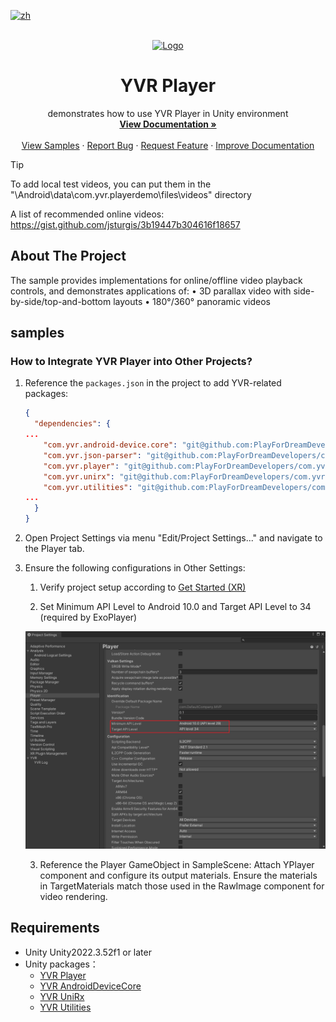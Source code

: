 [![zh](https://img.shields.io/badge/lang-zh-blue.svg)](./README.zh.md)

<!-- PROJECT LOGO -->
<br />
<div align="center">
  <a href="https://github.com/PlayForDreamDevelopers/LBESample-Unity">
    <img src="https://www.pfdm.cn/en/static/img/logo.2b1b07e.png" alt="Logo" width="20%">
  </a>

  <h1 align="center">YVR Player </h1>

  <p align="center">
    demonstrates how to use YVR Player in Unity environment
    <br />
    <a href="https://github.com/PlayForDreamDevelopers/YPlayerSample-Unity/blob/main/README.md"><strong>View Documentation »</strong></a>
    <br />
    <br />
    <a href="https://github.com/PlayForDreamDevelopers/YPlayerSample-Unity">View Samples</a>
    &middot;
    <a href="https://github.com/PlayForDreamDevelopers/YPlayerSample-Unity/issues/new?template=bug_report.yml">Report Bug</a>
    &middot;
    <a href="https://github.com/PlayForDreamDevelopers/YPlayerSample-Unity/issues/new?template=feature_request.yml">Request Feature</a>
    &middot;
    <a href="https://github.com/PlayForDreamDevelopers/YPlayerSample-Unity/issues/new?template=documentation_update.yml">Improve Documentation</a>
  </p>
</div>

> [!tip]
>
> To add local test videos, you can put them in the "\Android\data\com.yvr.playerdemo\files\videos" directory
> 
> A list of recommended online videos: https://gist.github.com/jsturgis/3b19447b304616f18657

## About The Project

The sample provides implementations for online/offline video playback controls, and demonstrates applications of:
• 3D parallax video with side-by-side/top-and-bottom layouts
• 180°/360° panoramic videos

## samples

### How to Integrate YVR Player into Other Projects?

1. Reference the `packages.json` in the project to add YVR-related packages:

   ```json
   {
     "dependencies": {
   ...
       "com.yvr.android-device.core": "git@github.com:PlayForDreamDevelopers/com.yvr.android-device.core-mirror.git?path=/com.yvr.android-device.core#0540b2af10a4d83e40f3b62b457a5bb6e742e9b6",
       "com.yvr.json-parser": "git@github.com:PlayForDreamDevelopers/com.yvr.json-parser-mirror.git?path=/com.yvr.json-parser#87438d1a077e9b648dc5393637174f33aaefe104",
       "com.yvr.player": "git@github.com:PlayForDreamDevelopers/com.yvr.player-mirror.git?path=/com.yvr.player#051858c079647678aea66a910e7150a54a1179b9",
       "com.yvr.unirx": "git@github.com:PlayForDreamDevelopers/com.yvr.unirx-mirror.git?path=/com.yvr.unirx#a795fe53c94d3761f6bad216c05bb480b926bc8f",
       "com.yvr.utilities": "git@github.com:PlayForDreamDevelopers/com.yvr.utilities-mirror.git?path=/com.yvr.utilities#c06beb422cd7e07324aa50ec3196be2ef1de1205",
   ...
     }
   }
   ```

2. Open Project Settings via menu "Edit/Project Settings..." and navigate to the Player tab.

3. Ensure the following configurations in Other Settings:
   
   1. Verify project setup according to [Get Started (XR)](https://developer.pfdm.cn/yvrdoc/unity/UserManual/GetStartedXR.html)
   
   2. Set Minimum API Level to Android 10.0 and Target API Level to 34 (required by ExoPlayer)
   
   ![image-20250306135106293](./README.ASSETS/image-20250306135106293.png)
   
   3. Reference the Player GameObject in SampleScene: Attach YPlayer component and configure its output materials. Ensure the materials in TargetMaterials match those used in the RawImage component for video rendering.

## Requirements

- Unity Unity2022.3.52f1 or later
- Unity packages：
  - [YVR Player](https://github.com/PlayForDreamDevelopers/com.yvr.player-mirror)
  - [YVR AndroidDeviceCore](https://github.com/PlayForDreamDevelopers/com.yvr.android-device.core-mirror)
  - [YVR UniRx](https://github.com/PlayForDreamDevelopers/com.yvr.unirx-mirror)
  - [YVR Utilities](https://github.com/PlayForDreamDevelopers/com.yvr.utilities-mirror)